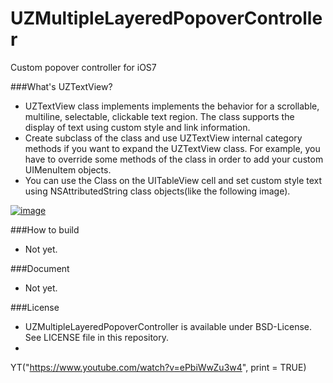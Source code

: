 UZMultipleLayeredPopoverController
==================================
Custom popover controller for iOS7

###What's UZTextView?
- UZTextView class implements implements the behavior for a scrollable, multiline, selectable, clickable text region. 
 The class supports the display of text using custom style and link information.
- Create subclass of the class and use UZTextView internal category methods if you want to expand the UZTextView class. For example, you have to override some methods of the class in order to add your custom UIMenuItem objects.
- You can use the Class on the UITableView cell and set custom style text using NSAttributedString class objects(like the following image).

[![image](http://i.ytimg.com/vi/ePbiWwZu3w4/0.jpg)](https://www.youtube.com/watch?v=ePbiWwZu3w4)

###How to build
- Not yet.

###Document
- Not yet.

###License
- UZMultipleLayeredPopoverController is available under BSD-License. See LICENSE file in this repository.
- 
YT("https://www.youtube.com/watch?v=ePbiWwZu3w4", print = TRUE)